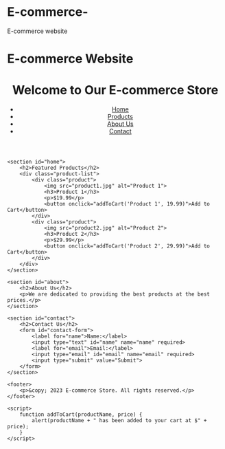 # E-commerce-
E-commerce website 
# E-commerce Website

<!DOCTYPE html>
<html lang="en">
<head>
    <meta charset="UTF-8">
    <meta name="viewport" content="width=device-width, initial-scale=1.0">
    <title>E-commerce Website</title>
    <link rel="stylesheet" href="styles.css">
</head>
<body>
    <header>
        <h1>Welcome to Our E-commerce Store</h1>
        <nav>
            <ul>
                <li><a href="#home">Home</a></li>
                <li><a href="#products">Products</a></li>
                <li><a href="#about">About Us</a></li>
                <li><a href="#contact">Contact</a></li>
            </ul>
        </nav>
    </header>

    <section id="home">
        <h2>Featured Products</h2>
        <div class="product-list">
            <div class="product">
                <img src="product1.jpg" alt="Product 1">
                <h3>Product 1</h3>
                <p>$19.99</p>
                <button onclick="addToCart('Product 1', 19.99)">Add to Cart</button>
            </div>
            <div class="product">
                <img src="product2.jpg" alt="Product 2">
                <h3>Product 2</h3>
                <p>$29.99</p>
                <button onclick="addToCart('Product 2', 29.99)">Add to Cart</button>
            </div>
        </div>
    </section>

    <section id="about">
        <h2>About Us</h2>
        <p>We are dedicated to providing the best products at the best prices.</p>
    </section>

    <section id="contact">
        <h2>Contact Us</h2>
        <form id="contact-form">
            <label for="name">Name:</label>
            <input type="text" id="name" name="name" required>
            <label for="email">Email:</label>
            <input type="email" id="email" name="email" required>
            <input type="submit" value="Submit">
        </form>
    </section>

    <footer>
        <p>&copy; 2023 E-commerce Store. All rights reserved.</p>
    </footer>

    <script>
        function addToCart(productName, price) {
            alert(productName + " has been added to your cart at $" + price);
        }
    </script>
</body>
</html>
